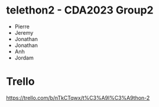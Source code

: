# telethon2 - CDA2023 Group2

- Pierre
- Jeremy
- Jonathan
- Jonathan
- Anh
- Jordam

# Trello

https://trello.com/b/nTkCTqwx/t%C3%A9l%C3%A9thon-2
